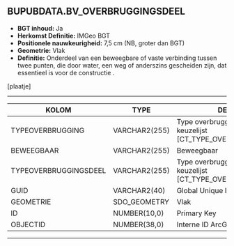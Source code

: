 ﻿## BUPUBDATA.BV_OVERBRUGGINGSDEEL


* __BGT inhoud:__ Ja
* __Herkomst Definitie:__ IMGeo BGT 
* __Positionele nauwkeurigheid:__ 7,5 cm (NB, groter dan BGT)
* __Geometrie:__ Vlak
* __Definitie:__ Onderdeel van een beweegbare of vaste verbinding tussen twee punten, die door water, een weg of anderszins gescheiden zijn, dat essentieel is voor de constructie . 

[plaatje]

***

|KOLOM                           	|TYPE          	|DEFINITIE|
|------                          	|----          	|-----    |
|TYPEOVERBRUGGING                    |VARCHAR2(255)     |Type overbrugging object, keuzelijst [CT_TYPE_OVERBRUGGING]|
|BEWEEGBAAR                          |VARCHAR2(255)     |Beweegbaar|
|TYPEOVERBRUGGINGSDEEL               |VARCHAR2(255)     |Type overbruggingsdeel object, keuzelijst [CT_TYPE_OVERBRUGGINGSDEEL]|
|GUID                            	|VARCHAR2(40)  	|Global Unique Identifier|
|GEOMETRIE                       	|SDO_GEOMETRY  	|Vlak|
|ID                              	|NUMBER(10,0)  	|Primary Key|
|OBJECTID                        	|NUMBER(38,0)  	|Interne ID ArcGIS|


***

